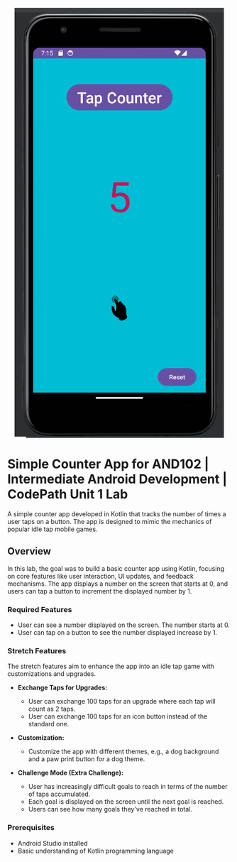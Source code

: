 <p align="center">
  <img src="demo.png" alt="Demo">
</p>


# Simple Counter App for AND102 | Intermediate Android Development | CodePath Unit 1 Lab

A simple counter app developed in Kotlin that tracks the number of times a user taps on a button. The app is designed to mimic the mechanics of popular idle tap mobile games.

## Overview

In this lab, the goal was to build a basic counter app using Kotlin, focusing on core features like user interaction, UI updates, and feedback mechanisms. The app displays a number on the screen that starts at 0, and users can tap a button to increment the displayed number by 1.


### Required Features

- User can see a number displayed on the screen. The number starts at 0.
- User can tap on a button to see the number displayed increase by 1.

### Stretch Features

The stretch features aim to enhance the app into an idle tap game with customizations and upgrades.

- **Exchange Taps for Upgrades:**
  - User can exchange 100 taps for an upgrade where each tap will count as 2 taps.
  - User can exchange 100 taps for an icon button instead of the standard one.

- **Customization:**
  - Customize the app with different themes, e.g., a dog background and a paw print button for a dog theme.

- **Challenge Mode (Extra Challenge):**
  - User has increasingly difficult goals to reach in terms of the number of taps accumulated.
  - Each goal is displayed on the screen until the next goal is reached.
  - Users can see how many goals they've reached in total.



### Prerequisites

- Android Studio installed
- Basic understanding of Kotlin programming language


